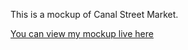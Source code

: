 This is a mockup of Canal Street Market.

<a href="https://not-canalstreetmarket.netlify.app/">You can view my mockup live here</a>